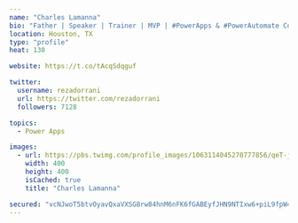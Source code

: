 ```yaml
---
name: "Charles Lamanna"
bio: "Father | Speaker | Trainer | MVP | #PowerApps & #PowerAutomate Community Super User | YouTuber Right-pointing triangle http://youtube.com/c/rezadorrani | Learn - Share - Clockwise rightwards and leftwards open circle arrows"
location: Houston, TX
type: "profile"
heat: 130

website: https://t.co/tAcqSdqguf

twitter:
  username: rezadorrani
  url: https://twitter.com/rezadorrani
  followers: 7128

topics:
  - Power Apps

images:
  - url: https://pbs.twimg.com/profile_images/1063114045270777856/qeT-jpWr_400x400.jpg
    width: 400
    height: 400
    isCached: true
    title: "Charles Lamanna"

secured: "vcNJwoT5btvOyavQxaVXSG8rw84hnM6nFK6fGABEyfJHN9NTIxw6+piL9fpW4zJc0cCrklI7o7SYfFST4OeOUoutXf1MPkt5UzGjg/IBd4skcuee+owDRBPGlhmyt0Ko/Y72pbibqHLVvqEaEIHKpMvjtYTvxZxg71IZtqp0C4XIyXPpGqO5xbTqpgbgTmMqgCOguLKDSJtnwFCavCQYsp5HUjr6qvfEn7ouqRPWQ40GmOmZH7r1RWkQpVUgprEZzpp9QqwOXTg0A42zzyA/5UZxzmAswFR1KBAA+rvvhLq9YJ/P79N7+ls4y8ySiOHM7DlnviOVkVXwBNNH4/Au/OffwthCq5zQ/j0FFCaDDGJJkVERQmGnD7qoVLMqCaf6TN3njr4eM7eIzB0+2fiYrmDE0jT8C8PQPUYji649Pg8=;QP7UEpU4fCg6Vx6C1hIjxg=="
---
```


